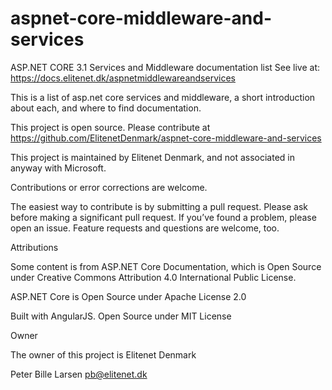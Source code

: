 # aspnet-core-middleware-and-services



ASP.NET CORE 3.1
Services and Middleware documentation list
See live at: https://docs.elitenet.dk/aspnetmiddlewareandservices

This is a list of asp.net core services and middleware, a short introduction about each, and where to find documentation.

This project is open source. Please contribute at https://github.com/ElitenetDenmark/aspnet-core-middleware-and-services

This project is maintained by Elitenet Denmark, and not associated in anyway with Microsoft.

Contributions or error corrections are welcome.

The easiest way to contribute is by submitting a pull request. Please ask before making a significant pull request. If you’ve found a problem, please open an issue. Feature requests and questions are welcome, too.


Attributions

Some content is from ASP.NET Core Documentation, which is Open Source under Creative Commons Attribution 4.0 International Public License.

ASP.NET Core is Open Source under Apache License 2.0

Built with AngularJS. Open Source under MIT License


Owner

The owner of this project is Elitenet Denmark

Peter Bille Larsen pb@elitenet.dk
